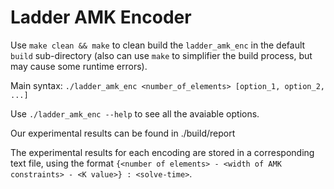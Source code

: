 # Ladder AMK Encoder

Use `make clean && make` to clean build the `ladder_amk_enc` in the default `build` sub-directory (also can use `make` to simplifier the build process, but may cause some runtime errors). 

Main syntax: `./ladder_amk_enc <number_of_elements> [option_1, option_2, ...]`

Use `./ladder_amk_enc --help` to see all the avaiable options.

Our experimental results can be found in ./build/report

The experimental results for each encoding are stored in a corresponding text file, using the format `{<number of elements> - <width of AMK constraints> - <K value>} : <solve-time>`.
